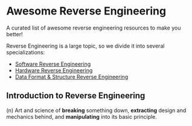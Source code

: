 # Awesome Reverse Engineering

A curated list of awesome reverse engineering resources to make you better! 

Reverse Engineering is a large topic, so we divide it into several specializations:

- [Software Reverse Engineering](_software.md)
- [Hardware Reverse Engineering](_hardware.md)
- [Data Format & Structure Reverse Engineering](_format.md)

## Introduction to Reverse Engineering

(n) Art and science of **breaking** something down, **extracting** design and mechanics behind, and **manipulating** into its basic principle.

